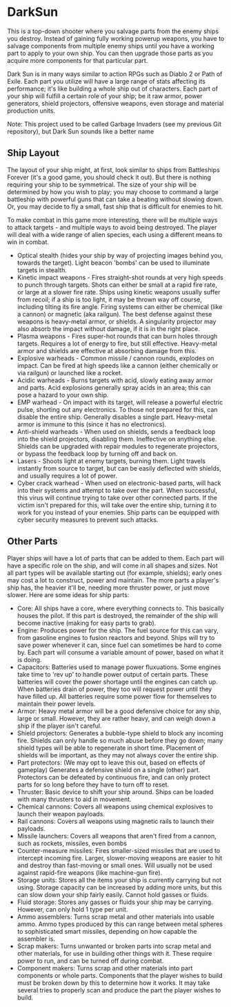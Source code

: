 # DarkSun #

This is a top-down shooter where you salvage parts from the enemy ships you destroy. Instead of gaining fully working powerup weapons, you have to salvage components from multiple enemy ships until you have a working part to apply to your own ship. You can then upgrade those parts as you acquire more components for that particular part.

Dark Sun is in many ways similar to action RPGs such as Diablo 2 or Path of Exile. Each part you utilize will have a large range of stats affecting its performance; it's like building a whole ship out of characters. Each part of your ship will fulfill a certain role of your ship; be it raw armor, power generators, shield projectors, offensive weapons, even storage and material production units.

Note: This project used to be called Garbage Invaders (see my previous Git repository), but Dark Sun sounds like a better name

## Ship Layout ##
The layout of your ship might, at first, look similar to ships from Battleships Forever (it's a good game, you should check it out). But there is nothing requiring your ship to be symmetrical. The size of your ship will be determined by how you wish to play; you may choose to command a large battleship with powerful guns that can take a beating without slowing down. Or, you may decide to fly a small, fast ship that is difficult for enemies to hit.

To make combat in this game more interesting, there will be multiple ways to attack targets - and multiple ways to avoid being destroyed. The player will deal with a wide range of alien species, each using a different means to win in combat.

* Optical stealth (hides your ship by way of projecting images behind you, towards the target). Light beacon 'bombs' can be used to illuminate targets in stealth.
* Kinetic impact weapons - Fires straight-shot rounds at very high speeds to punch through targets. Shots can either be small at a rapid fire rate, or large at a slower fire rate. Ships using kinetic weapons usually suffer from recoil; if a ship is too light, it may be thrown way off course, including tilting its fire angle. Firing systems can either be chemical (like a cannon) or magnetic (aka railgun). The best defense against these weapons is heavy-metal armor, or shields. A singularity projector may also absorb the impact without damage, if it is in the right place.
* Plasma weapons - Fires super-hot rounds that can burn holes through targets. Requires a lot of energy to fire, but still effective. Heavy-metal armor and shields are effective at absorbing damage from this.
* Explosive warheads - Common missile / cannon rounds, explodes on impact. Can be fired at high speeds like a cannon (either chemically or via railgun) or launched like a rocket.
* Acidic warheads - Burns targets with acid, slowly eating away armor and parts. Acid explosions generally spray acids in an area; this can pose a hazard to your own ship.
* EMP warhead - On impact with its target, will release a powerful electric pulse, shorting out any electronics. To those not prepared for this, can disable the entire ship. Generally disables a single part. Heavy-metal armor is immune to this (since it has no electronics).
* Anti-shield warheads - When used on shields, sends a feedback loop into the shield projectors, disabling them. Ineffective on anything else. Shields can be upgraded with repair modules to regenerate projectors, or bypass the feedback loop by turning off and back on.
* Lasers - Shoots light at enemy targets, burning them. Light travels instantly from source to target, but can be easily deflected with shields, and usually requires a lot of power.
* Cyber crack warhead - When used on electronic-based parts, will hack into their systems and attempt to take over the part. When successful, this virus will continue trying to take over other connected parts. If the victim isn't prepared for this, will take over the entire ship, turning it to work for you instead of your enemies. Ship parts can be equipped with cyber security measures to prevent such attacks.

## Other Parts ##

Player ships will have a lot of parts that can be added to them. Each part will have a specific role on the ship, and will come in all shapes and sizes. Not all part types will be available starting out (for example, shields); early ones may cost a lot to construct, power and maintain. The more parts a player's ship has, the heavier it'll be, needing more thruster power, or just move slower. Here are some ideas for ship parts:

* Core: All ships have a core, where everything connects to. This basically houses the pilot. If this part is destroyed, the remainder of the ship will become inactive (making for easy parts to grab).
* Engine: Produces power for the ship. The fuel source for this can vary, from gasoline engines to fusion reactors and beyond. Ships will try to save power whenever it can, since fuel can sometimes be hard to come by. Each part will consume a variable amount of power, based on what it is doing.
* Capacitors: Batteries used to manage power fluxuations. Some engines take time to 'rev up' to handle power output of certain parts. These batteries will cover the power shortage until the engines can catch up. When batteries drain of power, they too will request power until they have filled up. All batteries require some power flow for themselves to maintain their power levels.
* Armor: Heavy metal armor will be a good defensive choice for any ship, large or small. However, they are rather heavy, and can weigh down a ship if the player isn't careful.
* Shield projectors: Generates a bubble-type shield to block any incoming fire. Shields can only handle so much abuse before they go down; many shield types will be able to regenerate in short time. Placement of shields will be important, as they may not always cover the entire ship.
* Part protectors: (We may opt to leave this out, based on effects of gameplay) Generates a defensive shield on a single (other) part. Protectors can be defeated by continuous fire, and can only protect parts for so long before they have to turn off to reset.
* Thruster: Basic device to shift your ship around. Ships can be loaded with many thrusters to aid in movement.
* Chemical cannons: Covers all weapons using chemical explosives to launch their weapon payloads.
* Rail cannons: Covers all weapons using magnetic rails to launch their payloads.
* Missile launchers: Covers all weapons that aren't fired from a cannon, such as rockets, missiles, even bombs
* Counter-measure missiles: Fires smaller-sized missiles that are used to intercept incoming fire. Larger, slower-moving weapons are easier to hit and destroy than fast-moving or small ones. Will usually not be used against rapid-fire weapons (like machine-gun fire).
* Storage units: Stores all the items your ship is currently carrying but not using. Storage capacity can be increased by adding more units, but this can slow down your ship fairly easily. Cannot hold gasses or fluids.
* Fluid storage: Stores any gasses or fluids your ship may be carrying. However, can only hold 1 type per unit.
* Ammo assemblers: Turns scrap metal and other materials into usable ammo. Ammo types produced by this can range between metal spheres to sophisticated smart missiles, depending on how capable the assembler is.
* Scrap makers: Turns unwanted or broken parts into scrap metal and other materials, for use in building other things with it. These require power to run, and can be turned off during combat.
* Component makers: Turns scrap and other materials into part components or whole parts. Components that the player wishes to build must be broken down by this to determine how it works. It may take several tries to properly scan and produce the part the player wishes to build.
